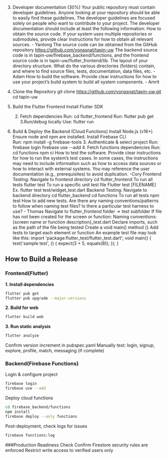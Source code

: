 3. Developer documentation (30%)
Your public repository must contain developer guidelines. Anyone looking at your repository should be able to easily find these guidelines. The developer guidelines are focused solely on people who want to contribute to your project.
The developer documentation should include at least the following information:
How to obtain the source code. If your system uses multiple repositories or submodules, provide clear instructions for how to obtain all relevant sources. - Yantong
The source code can be obtained from the GitHub repository https://github.com/yonasnat/tapin-uw
The backend source code is in tapin-uw/firebase_backend/functions, and the frontend source code is in tapin-uw/flutter_frontend/lib.
The layout of your directory structure. What do the various directories (folders) contain, and where to find source files, tests, documentation, data files, etc. - Adam
How to build the software. Provide clear instructions for how to use your project’s build system to build all system components. - Amrit
1. Clone the Repository
git clone https://github.com/yonasnat/tapin-uw.git
cd tapin-uw
2. Build the Flutter Frontend
Install Flutter SDK



     2. Fetch dependencies
Run:  cd flutter_frontend
Run: flutter pub get
      3.Run/debug locally
	Use: flutter run
3. Build & Deploy the Backend (Cloud Functions)
Install Node.js (v16+)
 Ensure node and npm are installed.
Install Firebase CLI	
Run: npm install -g firebase-tools
     3. Authenticate & select project
Run: firebase login
         firebase use --add	
                4. Fetch functions dependencies
Run:  cd functions
npm ci
How to test the software. Provide clear instructions for how to run the system’s test cases. In some cases, the instructions may need to include information such as how to access data sources or how to interact with external systems. You may reference the user documentation (e.g., prerequisites) to avoid duplication. -Cory
Frontend Testing: 
Navigate to frontend directory
cd flutter_frontend
To run all tests
flutter test
To run a specific unit test file
Flutter test [FILENAME]
Ex. flutter test test/widget_test.dart
Backend Testing:
Navigate to backend directory
cd flutter_backend
cd functions
To run all tests
npm test
How to add new tests. Are there any naming conventions/patterns to follow when naming test files? Is there a particular test harness to use? - Thomas
Navigate to flutter_frontend folder -> test subfolder
If file has not been created for the screen or function:
Naming conventions: {screen name or function description}_test.dart
Declare imports, such as the path of the file being tested
Create a void main() method {}
Add tests to target each element or function
An example test file may look like this: 
import 'package:flutter_test/flutter_test.dart';
void main() {
  test('sample test', () {
    expect(3 + 5, equals(8));
  });
}

## How to Build a Release
### Frontend(Flutter)
**1. Install dependencies**
```bash
flutter pub get
flutter pub upgrade --major-versions 
```

**2. Build for web**
```bash
flutter build web
```

**3. Run static analysis**
```bash
flutter analyze
```
Confirm version increment in pubspec.yaml
Manually test: login, signup, explore, profile, match, messaging (if complete)

### Backend(Firebase Functions)
Login & configure project
```bash
firebase login
firebase use --add
```

Deploy cloud functions
```bash
cd firebase_backend/functions
npm install
firebase deploy --only functions
```

Post-deployment, check logs for issues
```bash
firebase functions:log     
```

###Production Readiness Check
Confirm Firestore security rules are enforced
Restrict write access to verified users only


